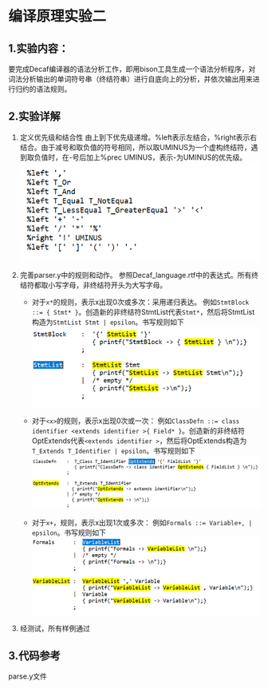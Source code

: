 # 编译原理实验二
## 1.实验内容： 
要完成Decaf编译器的语法分析工作，即用bison工具生成一个语法分析程序，对词法分析输出的单词符号串（终结符串）进行自底向上的分析，并依次输出用来进行归约的语法规则。

## 2.实验详解
1. 定义优先级和结合性
由上到下优先级递增。%left表示左结合，%right表示右结合。由于减号和取负值的符号相同，所以取UMINUS为一个虚构终结符，遇到取负值时，在-号后加上%prec UMINUS，表示-为UMINUS的优先级。
![1](https://github.com/CloserWU/Interstellar_Document/raw/master/Compiler/blog1/0.png)


2. 完善parser.y中的规则和动作。
参照Decaf_language.rtf中的表达式。所有终结符都取小写字母，非终结符开头为大写字母。  

	- 对于`x*`的规则，表示x出现0次或多次：采用递归表达。
例如`StmtBlock ::= { Stmt* }`。创造新的非终结符StmtList代表`Stmt*`，然后将StmtList构造为`StmtList Stmt | epsilon`。书写规则如下
![2](https://github.com/CloserWU/Interstellar_Document/raw/master/Compiler/blog1/1.png)



	- 对于`<x>`的规则，表示x出现0次或一次：
例如`ClassDefn ::= class identifier <extends identifier >{ Field* }`。创造新的非终结符OptExtends代表`<extends identifier >`，然后将OptExtends构造为`T_Extends T_Identifier | epsilon`。书写规则如下
![](https://github.com/CloserWU/Interstellar_Document/raw/master/Compiler/blog1/2.png)

	- 对于`x+`，规则，表示x出现1次或多次：
例如`Formals ::= Variable+, | epsilon`。书写规则如下
![](https://github.com/CloserWU/Interstellar_Document/raw/master/Compiler/blog1/3.png)

3. 经测试，所有样例通过

## 3.代码参考

parse.y文件  
